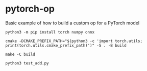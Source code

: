 # pytorch-op

Basic example of how to build a custom op for a PyTorch model

```
python3 -m pip install torch numpy onnx

cmake -DCMAKE_PREFIX_PATH="$(python3 -c 'import torch.utils; print(torch.utils.cmake_prefix_path)')" -S . -B build

make -C build

python3 test_add.py
```
